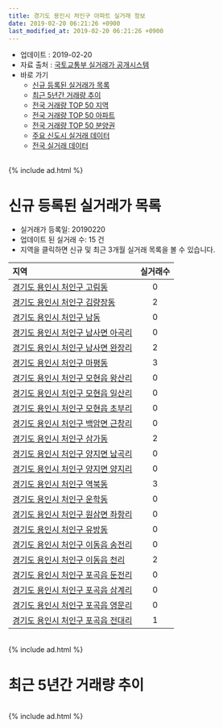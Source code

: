 ```yaml
---
title: 경기도 용인시 처인구 아파트 실거래 정보
date: 2019-02-20 06:21:26 +0900
last_modified_at: 2019-02-20 06:21:26 +0900
---
```


* 업데이트 : 2019-02-20
* 자료 출처 : [국토교통부 실거래가 공개시스템](http://rt.molit.go.kr)
* 바로 가기
    * [신규 등록된 실거래가 목록](#신규-등록된-실거래가-목록)
    * [최근 5년간 거래량 추이](#최근-5년간-거래량-추이)
    * [전국 거래량 TOP 50 지역](https://inasie.github.io/apt-trade-info/최근-3개월-전국에서-가장-거래가-많이-발생한-지역)
    * [전국 거래량 TOP 50 아파트](https://inasie.github.io/apt-trade-info/최근-3개월-전국에서-가장-거래가-많이-발생한-아파트)
    * [전국 거래량 TOP 50 분양권](https://inasie.github.io/apt-trade-info/최근-3개월-전국에서-가장-거래가-많이-발생한-분양권)
    * [주요 신도시 실거래 데이터](https://inasie.github.io/apt-trade-info/주요-신도시)
    * [전국 실거래 데이터](https://inasie.github.io/apt-trade-info/전국)

<br>
{% include ad.html %}
<br>

# 신규 등록된 실거래가 목록
* 실거래가 등록일: 20190220
* 업데이트 된 실거래 수: 15 건
* 지역을 클릭하면 신규 및 최근 3개월 실거래 목록을 볼 수 있습니다.


|지역|실거래수|
|:---|:---:|
|[경기도 용인시 처인구 고림동](https://inasie.github.io/apt-trade-info/경기도-용인시-처인구-고림동)|0|
|[경기도 용인시 처인구 김량장동](https://inasie.github.io/apt-trade-info/경기도-용인시-처인구-김량장동)|2|
|[경기도 용인시 처인구 남동](https://inasie.github.io/apt-trade-info/경기도-용인시-처인구-남동)|0|
|[경기도 용인시 처인구 남사면 아곡리](https://inasie.github.io/apt-trade-info/경기도-용인시-처인구-남사면-아곡리)|0|
|[경기도 용인시 처인구 남사면 완장리](https://inasie.github.io/apt-trade-info/경기도-용인시-처인구-남사면-완장리)|2|
|[경기도 용인시 처인구 마평동](https://inasie.github.io/apt-trade-info/경기도-용인시-처인구-마평동)|3|
|[경기도 용인시 처인구 모현읍 왕산리](https://inasie.github.io/apt-trade-info/경기도-용인시-처인구-모현읍-왕산리)|0|
|[경기도 용인시 처인구 모현읍 일산리](https://inasie.github.io/apt-trade-info/경기도-용인시-처인구-모현읍-일산리)|0|
|[경기도 용인시 처인구 모현읍 초부리](https://inasie.github.io/apt-trade-info/경기도-용인시-처인구-모현읍-초부리)|0|
|[경기도 용인시 처인구 백암면 근창리](https://inasie.github.io/apt-trade-info/경기도-용인시-처인구-백암면-근창리)|0|
|[경기도 용인시 처인구 삼가동](https://inasie.github.io/apt-trade-info/경기도-용인시-처인구-삼가동)|2|
|[경기도 용인시 처인구 양지면 남곡리](https://inasie.github.io/apt-trade-info/경기도-용인시-처인구-양지면-남곡리)|0|
|[경기도 용인시 처인구 양지면 양지리](https://inasie.github.io/apt-trade-info/경기도-용인시-처인구-양지면-양지리)|0|
|[경기도 용인시 처인구 역북동](https://inasie.github.io/apt-trade-info/경기도-용인시-처인구-역북동)|3|
|[경기도 용인시 처인구 운학동](https://inasie.github.io/apt-trade-info/경기도-용인시-처인구-운학동)|0|
|[경기도 용인시 처인구 원삼면 좌항리](https://inasie.github.io/apt-trade-info/경기도-용인시-처인구-원삼면-좌항리)|0|
|[경기도 용인시 처인구 유방동](https://inasie.github.io/apt-trade-info/경기도-용인시-처인구-유방동)|0|
|[경기도 용인시 처인구 이동읍 송전리](https://inasie.github.io/apt-trade-info/경기도-용인시-처인구-이동읍-송전리)|0|
|[경기도 용인시 처인구 이동읍 천리](https://inasie.github.io/apt-trade-info/경기도-용인시-처인구-이동읍-천리)|2|
|[경기도 용인시 처인구 포곡읍 둔전리](https://inasie.github.io/apt-trade-info/경기도-용인시-처인구-포곡읍-둔전리)|0|
|[경기도 용인시 처인구 포곡읍 삼계리](https://inasie.github.io/apt-trade-info/경기도-용인시-처인구-포곡읍-삼계리)|0|
|[경기도 용인시 처인구 포곡읍 영문리](https://inasie.github.io/apt-trade-info/경기도-용인시-처인구-포곡읍-영문리)|0|
|[경기도 용인시 처인구 포곡읍 전대리](https://inasie.github.io/apt-trade-info/경기도-용인시-처인구-포곡읍-전대리)|1|


<br>
{% include ad.html %}
<br>

# 최근 5년간 거래량 추이


<div style="width:100%;">
    <canvas id="deal_progress" height="200"></canvas>
</div>

<script>
new Chart(document.getElementById("deal_progress"), {
    type: 'line',
    data: {
        labels: ['201402','201403','201404','201405','201406','201407','201408','201409','201410','201411','201412','201501','201502','201503','201504','201505','201506','201507','201508','201509','201510','201511','201512','201601','201602','201603','201604','201605','201606','201607','201608','201609','201610','201611','201612','201701','201702','201703','201704','201705','201706','201707','201708','201709','201710','201711','201712','201801','201802','201803','201804','201805','201806','201807','201808','201809','201810','201811','201812','201901','201902'],
        datasets: [{
            label: '매매',
            pointRadius: 1,
            data: [158, 192, 144, 127, 106, 126, 161, 190, 200, 157, 114, 161, 166, 279, 230, 176, 210, 194, 165, 160, 191, 134, 127, 149, 113, 168, 164, 165, 168, 164, 135, 153, 190, 107, 113, 93, 112, 181, 170, 128, 160, 143, 159, 163, 121, 127, 112, 244, 245, 292, 249, 293, 343, 339, 326, 360, 374, 181, 166, 193, 38],
            borderColor: "rgba(255, 201, 14, 1)",
            backgroundColor: "rgba(255, 201, 14, 0.5)",
            fill: false,
            lineTension: 0
        },{
            label: '전월세',
            pointRadius: 1,
            data: [178, 233, 190, 160, 180, 157, 141, 143, 126, 122, 108, 133, 111, 161, 120, 93, 85, 102, 94, 97, 134, 84, 108, 124, 133, 136, 117, 110, 97, 115, 125, 160, 145, 122, 79, 81, 121, 117, 102, 79, 108, 91, 84, 90, 90, 119, 123, 161, 122, 146, 118, 114, 131, 130, 119, 121, 133, 127, 98, 87, 21],
            borderColor: "rgba(0, 141, 185, 1)",
            backgroundColor: "rgba(0, 141, 185, 0.5)",
            fill: false,
            lineTension: 0
        }
        ]
    },
    options: {
        responsive: true,
        title: {
            display: false
        },
        tooltips: {
            mode: 'index',
            intersect: false
        },
        hover: {
            mode: 'nearest',
            intersect: true
        },
        scales: {
            xAxes: [{
                display: true,
                scaleLabel: {
                    display: true,
                    labelString: '년/월'
                }
            }],
            yAxes: [{
                display: true,
                ticks: {
                    suggestedMin: 0,
                },
                scaleLabel: {
                    display: true,
                    labelString: '실거래 수'
                }
            }]
        }
    }
});

</script>


<br>
{% include ad.html %}
<br>

